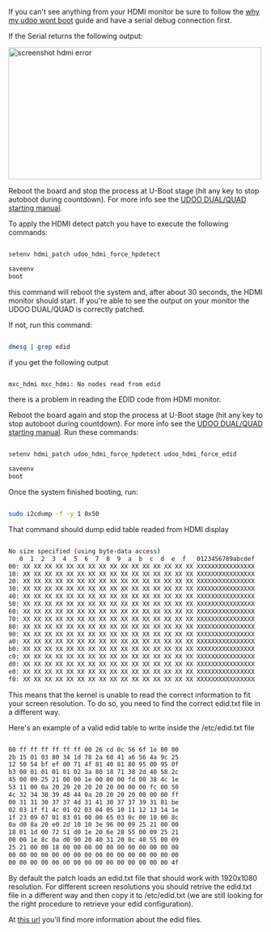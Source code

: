 
If you can't see anything from your HDMI monitor be sure to follow the [why my udoo wont boot](/docs/Troubleshooting/Why_My_UDOO_Wont_Boot) guide and have a serial debug connection first.

If the Serial returns the following output:

<img src="http://www.udoo.org/wp-content/uploads/2013/10/screenshot-hdmi-error.jpg" alt="screenshot hdmi error" width="500" height="261" class="alignnone size-full wp-image-2436" />

Reboot the board and stop the process at U-Boot stage (hit any key to stop autoboot during countdown). For more info see the <a title="UDOO Starting Manual" href="http://udoo.org/download/files/Documents/UDOO_Starting_Manual_beta0.4_11_28_2013.pdf" target="_blank">UDOO DUAL/QUAD starting manual</a>.

To apply the HDMI detect patch you have to execute the following commands:

```bash

setenv hdmi_patch udoo_hdmi_force_hpdetect

saveenv
boot

```


this command will reboot the system and, after about 30 seconds, the HDMI monitor should start.
If you're able to see the output on your monitor the UDOO DUAL/QUAD is correctly patched.

If not, run this command:

```bash

dmesg | grep edid

```

if you get the following output

```bash

mxc_hdmi mxc_hdmi: No nodes read from edid

```

there is a problem in reading the EDID code from HDMI monitor.

Reboot the board again and stop the process at U-Boot stage (hit any key to stop autoboot during countdown). For more info see the <a title="UDOO Starting Manual" href="http://udoo.org/download/files/Documents/UDOO_Starting_Manual_beta_0.3_10_10_2013.pdf" target="_blank">UDOO DUAL/QUAD starting manual</a>.
Run these commands:

```bash

setenv hdmi_patch udoo_hdmi_force_hpdetect udoo_hdmi_force_edid

saveenv
boot

```

Once the system finished booting, run:

```bash

sudo i2cdump -f -y 1 0x50

```

That command should dump edid table readed from HDMI display

```bash

No size specified (using byte-data access)
   0  1  2  3  4  5  6  7  8  9  a  b  c  d  e  f	0123456789abcdef
00: XX XX XX XX XX XX XX XX XX XX XX XX XX XX XX XX	XXXXXXXXXXXXXXXX
10: XX XX XX XX XX XX XX XX XX XX XX XX XX XX XX XX	XXXXXXXXXXXXXXXX
20: XX XX XX XX XX XX XX XX XX XX XX XX XX XX XX XX	XXXXXXXXXXXXXXXX
30: XX XX XX XX XX XX XX XX XX XX XX XX XX XX XX XX	XXXXXXXXXXXXXXXX
40: XX XX XX XX XX XX XX XX XX XX XX XX XX XX XX XX	XXXXXXXXXXXXXXXX
50: XX XX XX XX XX XX XX XX XX XX XX XX XX XX XX XX	XXXXXXXXXXXXXXXX
60: XX XX XX XX XX XX XX XX XX XX XX XX XX XX XX XX	XXXXXXXXXXXXXXXX
70: XX XX XX XX XX XX XX XX XX XX XX XX XX XX XX XX	XXXXXXXXXXXXXXXX
80: XX XX XX XX XX XX XX XX XX XX XX XX XX XX XX XX	XXXXXXXXXXXXXXXX
90: XX XX XX XX XX XX XX XX XX XX XX XX XX XX XX XX	XXXXXXXXXXXXXXXX
a0: XX XX XX XX XX XX XX XX XX XX XX XX XX XX XX XX	XXXXXXXXXXXXXXXX
b0: XX XX XX XX XX XX XX XX XX XX XX XX XX XX XX XX	XXXXXXXXXXXXXXXX
c0: XX XX XX XX XX XX XX XX XX XX XX XX XX XX XX XX	XXXXXXXXXXXXXXXX
d0: XX XX XX XX XX XX XX XX XX XX XX XX XX XX XX XX	XXXXXXXXXXXXXXXX
e0: XX XX XX XX XX XX XX XX XX XX XX XX XX XX XX XX	XXXXXXXXXXXXXXXX
f0: XX XX XX XX XX XX XX XX XX XX XX XX XX XX XX XX	XXXXXXXXXXXXXXXX

```

This means that the kernel is unable to read the correct information to fit your screen resolution.
To do so, you need to find the correct edid.txt file in a different way.

Here's an example of a valid edid table to write inside the /etc/edid.txt file

```bash

00 ff ff ff ff ff ff 00 26 cd 0c 56 6f 1e 00 00
2b 15 01 03 80 34 1d 78 2a 60 41 a6 56 4a 9c 25
12 50 54 bf ef 00 71 4f 81 40 81 80 95 00 95 0f
b3 00 01 01 01 01 02 3a 80 18 71 38 2d 40 58 2c
45 00 09 25 21 00 00 1e 00 00 00 fd 00 38 4c 1e
53 11 00 0a 20 20 20 20 20 20 00 00 00 fc 00 50
4c 32 34 30 39 48 44 0a 20 20 20 20 00 00 00 ff
00 31 31 30 37 37 4d 31 41 30 37 37 39 31 01 be
02 03 1f f1 4c 01 02 03 04 05 10 11 12 13 14 1e
1f 23 09 07 01 83 01 00 00 65 03 0c 00 10 00 8c
0a d0 8a 20 e0 2d 10 10 3e 96 00 09 25 21 00 00
18 01 1d 00 72 51 d0 1e 20 6e 28 55 00 09 25 21
00 00 1e 8c 0a d0 90 20 40 31 20 0c 40 55 00 09
25 21 00 00 18 00 00 00 00 00 00 00 00 00 00 00
00 00 00 00 00 00 00 00 00 00 00 00 00 00 00 00
00 00 00 00 00 00 00 00 00 00 00 00 00 00 00 4f

```


By default the patch loads an edid.txt file that should work with 1920x1080 resolution.
For different screen resolutions you should retrive the edid.txt file in a different way and then copy it to /etc/edid.txt (we are still looking for the right procedure to retrieve your edid configuration).

At <a href="http://en.wikipedia.org/wiki/Extended_display_identification_data" title="edid" target="_blank">this url</a> you'll find more information about the edid files.

